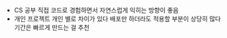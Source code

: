 - CS 공부
  직접 코드로 경험하면서 자연스럽게 익히는 방향이 좋음
- 개인 프로젝트
  개인 별로 차이가 있다
  배포만 하더라도 적용할 부분이 상당히 많다
  기간은 빠르게 만드는 걸 추천